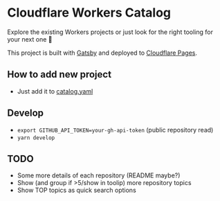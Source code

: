 # Cloudflare Workers Catalog

Explore the existing Workers projects or just look for the right tooling for your next one 🚀

This project is built with [Gatsby](https://www.gatsbyjs.com/) and deployed to [Cloudflare Pages](https://pages.cloudflare.com).

## How to add new project

- Just add it to [catalog.yaml](./catalog.yaml)

## Develop

- `export GITHUB_API_TOKEN=your-gh-api-token` (public repository read)
- `yarn develop`

## TODO

- Some more details of each repository (README maybe?)
- Show (and group if >5/show in toolip) more repository topics
- Show TOP topics as quick search options
